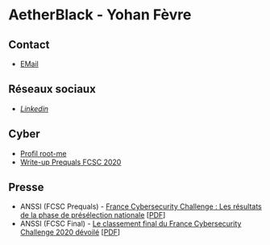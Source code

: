 <link rel="stylesheet" href="https://aetherblack.github.io/css/main.css" />
<link rel="stylesheet" href="https://cdnjs.cloudflare.com/ajax/libs/font-awesome/4.7.0/css/font-awesome.min.css">

# AetherBlack - Yohan Fèvre

## Contact

<ul>
  <li><a href="mailto:yohan.fevre@protonmail.com">EMail</a></li>
</ul>

## Réseaux sociaux

<ul>
  <li>
    <i class="fa fa-linkedin">
      <a href="https://www.linkedin.com/in/yohan-f%C3%A8vre-83104b177/">Linkedin</a>
    </i>
   </li>
</ul>

## Cyber

<ul>
  <li><a href="https://www.root-me.org/Black-Aether">Profil root-me</a></li>
  <li><a href="https://github.com/AetherBlack/FCSC/">Write-up Prequals FCSC 2020</a></li>
</ul>
<script src="https://tryhackme.com/badge/10171"></script>

## Presse

<ul>
  <li>ANSSI (FCSC Prequals) - <a href="https://www.ssi.gouv.fr/actualite/france-cybersecurity-challenge-les-resultats-de-la-phase-de-preselection-nationale/">France Cybersecurity Challenge : Les résultats de la phase de présélection nationale</a> [<a href="https://aetherblack.github.io/pdf/FCSC_Prequals_2020.pdf">PDF</a>]</li>

  <li>ANSSI (FCSC Final) - <a href="https://www.ssi.gouv.fr/actualite/le-classement-final-du-france-cybersecurite-challenge-2020-devoile/">Le classement final du France Cybersecurity Challenge 2020 dévoilé</a> [<a href="https://aetherblack.github.io/pdf/FCSC_Final_2020.pdf">PDF</a>]</li>
</ul>
